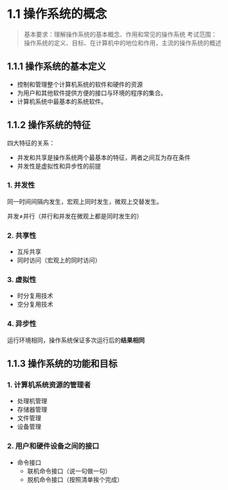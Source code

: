 
# 1.1 操作系统的概念

> 基本要求：理解操作系统的基本概念、作用和常见的操作系统
> 考试范围：操作系统的定义、目标、在计算机中的地位和作用，主流的操作系统的概述

## 1.1.1 操作系统的基本定义

* 控制和管理整个计算机系统的软件和硬件的资源
* 为用户和其他软件提供方便的接口与环境的程序的集合。
* 计算机系统中最基本的系统软件。

## 1.1.2 操作系统的特征

四大特征的关系：
* 并发和共享是操作系统两个最基本的特征，两者之间互为存在条件
* 并发性是虚拟性和异步性的前提

### 1. 并发性

同一时间间隔内发生，宏观上同时发生，微观上交替发生。

并发≠并行（并行和并发在微观上都是同时发生的）

### 2. 共享性

* 互斥共享
* 同时访问（宏观上的同时访问）

### 3. 虚拟性

* 时分复用技术
* 空分复用技术

### 4. 异步性

运行环境相同，操作系统保证多次运行后的**结果相同**


## 1.1.3 操作系统的功能和目标

### 1. 计算机系统资源的管理者

* 处理机管理
* 存储器管理
* 文件管理
* 设备管理

### 2. 用户和硬件设备之间的接口

* 命令接口
	* 联机命令接口（说一句做一句）
	* 脱机命令接口（按照清单挨个完成）



